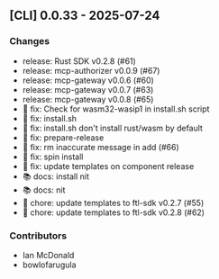 ## [CLI] 0.0.33 - 2025-07-24

### Changes

- release: Rust SDK v0.2.8 (#61)
- release: mcp-authorizer v0.0.9 (#67)
- release: mcp-gateway v0.0.6 (#60)
- release: mcp-gateway v0.0.7 (#63)
- release: mcp-gateway v0.0.8 (#65)
- 🐛 fix: Check for wasm32-wasip1 in install.sh script
- 🐛 fix: install.sh
- 🐛 fix: install.sh don't install rust/wasm by default
- 🐛 fix: prepare-release
- 🐛 fix: rm inaccurate message in add (#66)
- 🐛 fix: spin install
- 🐛 fix: update templates on component release
- 📚 docs: install nit
- 📚 docs: nit
- 🔧 chore: update templates to ftl-sdk v0.2.7 (#55)
- 🔧 chore: update templates to ftl-sdk v0.2.8 (#62)

### Contributors

- Ian McDonald
- bowlofarugula
